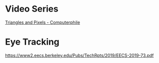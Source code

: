 # Video Series

[Triangles and Pixels - Computerphile](https://www.youtube.com/playlist?list=PLzH6n4zXuckrPkEUK5iMQrQyvj9Z6WCrm)

# Eye Tracking
https://www2.eecs.berkeley.edu/Pubs/TechRpts/2019/EECS-2019-73.pdf
